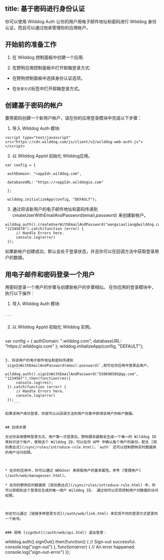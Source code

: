title:  基于密码进行身份认证
---

你可以使用 Wilddog Auth 让你的用户用电子邮件地址和密码进行 Wilddog 身份认证，而且可以通过他来管理你的应用帐户。


## 开始前的准备工作


1. 在 Wilddog 控制面板中创建一个应用.

2. 在野狗应用控制面板中打开邮箱登录方式:



 * 在野狗控制面板中选择身份认证选项。

 * 在`登录方式`标签中打开邮箱登录方式。



## 创建基于密码的帐户

要用密码创建一个新用户帐户，请在你的应用登录模块中完成以下步骤：


1. 导入 Wilddog Auth 模块:
 
 ```
<script type="text/javascript" src="https://cdn.wilddog.com/js/client/v2/wilddog-web-auth.js"></script>
```

2. 以 Wilddog AppId 初始化 Wilddog应用。

```
var config = {

 authDomain: "<appId>.wilddog.com",

 databaseURL: "https://<appId>.wilddogio.com"

 };

 wilddog.initializeApp(config, "DEFAULT");
```

3. 通过将该新用户的电子邮件地址和密码传递到 createUserWithEmailAndPassword(email,password) 来创建新帐户。

```
wilddog.auth().createUserWithEmailAndPassword("wangxiaoliang@wilddog.com", "12345678").catch(function (error) {
     // Handle Errors here.
     console.log(error)
 });
```

如果新帐户创建成功，默认会处于登录状态，并且你可以在回调方法中获取登录用户的数据。



## 用电子邮件和密码登录一个用户

用密码登录一个用户的步骤与创建新帐户的步骤相似。 在你应用的登录模块中，执行以下操作：



1. 导入 Wilddog Auth 模块:
    ```
<script type="text/javascript" src="https://cdn.wilddog.com/js/client/v2/wilddog-web-auth.js"></script>
    ```

2. 以 Wilddog AppId 初始化 Wilddog 实例。
    ```
 var config = {
     authDomain: "<appId>.wilddog.com",
     databaseURL: "https://<appId>.wilddogio.com"
 };
 wilddog.initializeApp(config, "DEFAULT");
```

3. 将该用户的电子邮件地址和密码传递到 `signInWithEmailAndPassword(email:password)`,即可在你应用中登录此用户。
    ```
wilddog.auth().signInWithEmailAndPassword("550690505@qq.com", "1234567").then(function(res){
     console.log(res);
 }).catch(function (error) {
     // Handle Errors here.
     console.log(error)
 });
    ```

如果该用户成功登录，你就可以从回调方法的用户对象中获得该用户的帐户数据。


## 后续步骤

无论你采用哪种登录方式，用户第一次登录后，野狗服务器都会生成一个唯一的 Wilddog ID 来标识这个帐户，使用这个 Wilddog ID，可以在你 APP 中确认每个用户的身份。配合 [规则表达式](/sync/rules/introduce-rule.html)，`auth` 还可以控制野狗实时数据库的用户访问权限。



* 在你的应用中，你可以通过 WDGUser 来获取用户的基本属性。参考 [管理用户](/auth/web/manageuser.html)。

* 在你的野狗实时数据库 [规则表达式](/sync/rules/introduce-rule.html) 中，你可以获取到这个登录后生成的唯一用户 Wilddog ID， 通过他可以实现控制用户对数据的访问权限。



你还可以通过 [链接多种登录方式](/auth/web/link.html) 来实现不同的登录方式登录同一个帐号。


### 调用 [signOut](/auth/web/api.html) 退出登录：

```
 wilddog.auth().signOut().then(function() {
     // Sign-out successful.
     console.log("sign-out")
 }, function(error) {
     // An error happened.
     console.log("sign-out-error")
 });

```

